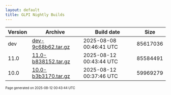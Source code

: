 ```yaml
---
layout: default
title: GLPI Nightly Builds
---
```


Version|Archive|Build date|Size
---|---|---|---
dev|[dev-9c68b62.tar.gz](dev-9c68b62.tar.gz)|2025-08-08 00:46:41 UTC|85617036
11.0|[11.0-b838152.tar.gz](11.0-b838152.tar.gz)|2025-08-12 00:43:44 UTC|85584491
10.0|[10.0-b3b3170.tar.gz](10.0-b3b3170.tar.gz)|2025-08-12 00:37:46 UTC|59969279

<font size="1">Page generated on 2025-08-12 00:43:44 UTC</font>
